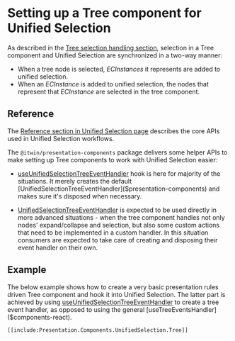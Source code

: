 # Setting up a Tree component for Unified Selection

As described in the [Tree selection handling section](./index.md#tree), selection in a Tree component and Unified Selection are synchronized in a two-way manner:

- When a tree node is selected, *ECInstances* it represents are added to unified selection.
- When an *ECInstance* is added to unified selection, the nodes that represent that *ECInstance* are selected in the tree component.

## Reference

The [Reference section in Unified Selection page](./index.md#reference) describes the core APIs used in Unified Selection workflows.

The `@itwin/presentation-components` package delivers some helper APIs to make setting up Tree components to work with Unified Selection easier:

- [useUnifiedSelectionTreeEventHandler]($presentation-components) hook is here for majority of the situations. It merely creates the default [UnifiedSelectionTreeEventHandler]($presentation-components) and makes sure it's disposed when necessary.

- [UnifiedSelectionTreeEventHandler]($presentation-components) is expected to be used directly in more advanced situations - when the tree component handles not only nodes' expand/collapse and selection, but also some custom actions that need to be implemented in a custom handler. In this situation consumers are expected to take care of creating and disposing their event handler on their own.

## Example

The below example shows how to create a very basic presentation rules driven Tree component and hook it into Unified Selection. The latter part is achieved by using [useUnifiedSelectionTreeEventHandler]($presentation-components) to create a tree event handler, as opposed to using the general [useTreeEventsHandler]($components-react).

```tsx
[[include:Presentation.Components.UnifiedSelection.Tree]]
```
